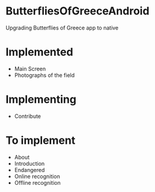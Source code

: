# ButterfliesOfGreeceAndroid
Upgrading Butterflies of Greece app to native

# Implemented

- Main Screen
- Photographs of the field

# Implementing

- Contribute

# To implement

- About
- Introduction
- Endangered
- Online recognition
- Offline recognition
